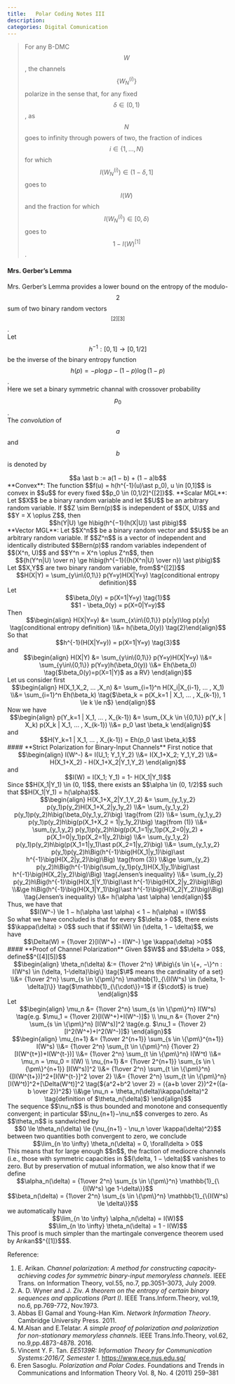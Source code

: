 ```yaml
---
title:   Polar Coding Notes III
description: 
categories: Digital Comunication
---
```


>  For any B-DMC $$W$$, the channels $$\{W_N^{(i)}\}$$ polarize in the sense that, for any fixed $$\delta \in (0, 1)$$, as $$N$$ goes to infinity through powers of two, the fraction of indices $$i \in \{1, \dots, N\}$$ for which $$I(W_N^{(i)}) \in (1 − \delta, 1]$$ goes to $$I(W)$$ and the fraction for which $$I(W_N^{(i)}) \in [0, \delta)$$ goes to $$1−I(W)^{[1]}$$.
  
#### **Mrs. Gerber’s Lemma**  
Mrs. Gerber’s Lemma provides a lower bound on the entropy of the modulo-$$2$$ sum of two binary random vectors$$^{[2][3]}$$.  
Let $$h^{-1} : [0, 1] \to [0, 1/2]$$ be the inverse of the binary entropy function $$h(p) = -p\log p - (1-p)\log(1-p)$$.  
Here we set a binary symmetric channal with crossover probability $$p_0$$.  
The *convolution* of $$a$$ and $$b$$ is denoted by  
<center>$$a \ast b := a(1 − b) + (1 − a)b$$</center>  
**Convex**: The function $$f(u) = h(h^{-1}(u)\ast p_0), u \in [0,1]$$ is convex in $$u$$ for every fixed $$p_0 \in (0,1/2]^{[2]}$$.  
**Scalar MGL**: Let $$X$$ be a binary random variable and let $$U$$ be an arbitrary random variable. If $$Z \sim Bern(p)$$ is independent of $$(X, U)$$ and $$Y = X \oplus Z$$, then
<center>$$h(Y|U) \ge h\big(h^{−1}(h(X|U)) \ast p\big)$$</center> 
**Vector MGL**: Let $$X^n$$ be a binary random vector and $$U$$ be an arbitrary random variable. If $$Z^n$$ is a vector of independent and identically distributed $$Bern(p)$$ random variables independent of $$(X^n, U)$$ and $$Y^n = X^n \oplus Z^n$$, then  
<center>$${h(Y^n|U) \over n} \ge h\big(h^{−1}({h(X^n|U) \over n}) \ast p\big)$$</center>  
Let $$X,Y$$ are two binary random variable, from$$^{[2]}$$  
<center>$$H(X|Y) = \sum_{y\in\{0,1\}} p(Y=y)H(X|Y=y) \tag{conditional entropy definition}$$</center>  
Let  
<center>$$\beta_0(y) = p(X=1|Y=y) \tag{1}$$</center>  
<center>$$1 - \beta_0(y) = p(X=0|Y=y)$$</center>  
Then    
<center>$$\begin{align} H(X|Y=y) &= \sum_{x\in\{0,1\}} p(x|y)\log p(x|y) \tag{conditional entropy definition} \\&= h(\beta_0(y)) \tag{2}\end{align}$$</center>  
So that  
<center>$$h^{-1}(H(X|Y=y)) = p(X=1|Y=y) \tag{3}$$</center>  
and  
<center>$$\begin{align} H(X|Y) &= \sum_{y\in\{0,1\}} p(Y=y)H(X|Y=y) \\&= \sum_{y\in\{0,1\}} p(Y=y)h(\beta_0(y)) \\&= Eh(\beta_0) \tag{$\beta_0(y)=p(X=1|Y)$ as a RV} \end{align}$$</center>  
Let us consider first  
<center>$$\begin{align} H(X_1,X_2, ... ,X_n) &= \sum_{i=1}^n H(X_i|X_{i-1}, ... , X_1) \\&= \sum_{i=1}^n Eh(\beta_k) \tag{$\beta_k = p(X_k=1 | X_1, ... , X_{k-1}), 1 \le k \le n$} \end{align}$$</center>  
Now we have  
<center>$$\begin{align} p(Y_k=1 | X_1, ... , X_{k-1}) &= \sum_{X_k \in \{0,1\}} p(Y_k | X_k) p(X_k | X_1, ... , X_{k-1}) \\&= p_0 \ast \beta_k \end{align}$$</center>  
and  
<center>$$H(Y_k=1 | X_1, ... , X_{k-1}) = Eh(p_0 \ast \beta_k)$$</center>  
#### **Strict Polarization for Binary-Input Channels**  
First notice that  
<center>$$\begin{align} I(W^-) &= I(U_1; Y_1,Y_2) \\&=  I(X_1+X_2; Y_1,Y_2) \\&= H(X_1+X_2) - H(X_1+X_2|Y_1,Y_2) \end{align}$$</center>  
and  
<center>$$I(W) = I(X_1; Y_1) = 1- H(X_1|Y_1)$$</center>  
Since $$H(X_1|Y_1) \in (0, 1)$$, there exists an $$\alpha \in (0, 1/2)$$ such that $$H(X_1|Y_1) = h(\alpha)$$.  
<center>$$\begin{align} H(X_1+X_2|Y_1,Y_2) &= \sum_{y_1,y_2} p(y_1)p(y_2)H(X_1+X_2|y_1y_2) \\&= \sum_{y_1,y_2} p(y_1)p(y_2)h\big(\beta_0(y_1,y_2)\big) \tag{from (2)} \\&= \sum_{y_1,y_2} p(y_1)p(y_2)h\big(p(X_1+X_2 = 1|y_1y_2)\big) \tag{from (1)} \\&= \sum_{y_1,y_2} p(y_1)p(y_2)h\big(p(X_1=1|y_1)p(X_2=0|y_2) + p(X_1=0|y_1)p(X_2=1|y_2)\big) \\&= \sum_{y_1,y_2} p(y_1)p(y_2)h\big(p(X_1=1|y_1)\ast p(X_2=1|y_2)\big) \\&= \sum_{y_1,y_2} p(y_1)p(y_2)h\Big(h^{-1}\big(H(X_1|y_1)\big)\ast h^{-1}\big(H(X_2|y_2)\big)\Big) \tag{from (3)} \\&\ge \sum_{y_2} p(y_2)h\Big(h^{-1}\big(\sum_{y_1}p(y_1)H(X_1|y_1)\big)\ast h^{-1}\big(H(X_2|y_2)\big)\Big) \tag{Jensen’s inequality} \\&= \sum_{y_2} p(y_2)h\Big(h^{-1}\big(H(X_1|Y_1)\big)\ast h^{-1}\big(H(X_2|y_2)\big)\Big) \\&\ge h\Big(h^{-1}\big(H(X_1|Y_1)\big)\ast h^{-1}\big(H(X_2|Y_2)\big)\Big) \tag{Jensen’s inequality} \\&= h(\alpha \ast \alpha) \end{align}$$</center>  
Thus, we have that  
<center>$$I(W^-) \le 1 − h(\alpha \ast \alpha) < 1 − h(\alpha) = I(W)$$</center>  
So what we have concluded is that for every $$\delta > 0$$, there exists $$\kappa(\delta) > 0$$ such that if $$I(W) \in (\delta, 1 − \delta)$$, we have  
<center>$$\Delta(W) = {1\over 2}[I(W^+) - I(W^-) \ge \kappa(\delta) >0$$</center>  
#### **Proof of Channel Polarization**  
Given $$W$$ and $$\delta > 0$$, define$$^{[4][5]}$$  
<center>$$\begin{align} \theta_n(\delta) &:= {1\over 2^n} \#\big\{s \in \{+, −\}^n : I(W^s) \in (\delta, 1-\delta)\big\} \tag{$\#$ means the cardinality of a set} \\&=  {1\over 2^n} \sum_{s \in \{\pm\}^n} \mathbb{1}_{\{I(W^s) \in (\delta, 1-\delta])\}} \tag{$\mathbb{1}_{\{\cdot\}}=1$ if {$\cdot$} is true} \end{align}$$</center>  
Let  
<center>$$\begin{align} \mu_n &= {1\over 2^n} \sum_{s \in \{\pm\}^n} I(W^s) \tag{e.g. $\mu_1 = {1\over 2}[I(W^+)+I(W^-)]$} \\ \nu_n &= {1\over 2^n} \sum_{s \in \{\pm\}^n} [I(W^s)]^2 \tag{e.g. $\nu_1 = {1\over 2} [I^2(W^+)+I^2(W^-)]$} \end{align}$$</center>  
<center>$$\begin{align} \mu_{n+1} &= {1\over 2^{n+1}} \sum_{s \in \{\pm\}^{n+1}} I(W^s) \\&= {1\over 2^n} \sum_{t \in \{\pm\}^n} {1\over 2} [I(W^{t+})+I(W^{t-})] \\&= {1\over 2^n} \sum_{t \in \{\pm\}^n} I(W^t) \\&= \mu_n = \mu_0 = I(W) \\ \nu_{n+1} &= {1\over 2^{n+1}} \sum_{s \in \{\pm\}^{n+1}} [I(W^s)]^2 \\&= {1\over 2^n} \sum_{t \in \{\pm\}^n} {[I(W^{t+})]^2+[I(W^{t-}]^2 \over 2} \\&= {1\over 2^n} \sum_{t \in \{\pm\}^n} [I(W^t)]^2+[\Delta(W^t)]^2 \tag{${a^2+b^2 \over 2} = ({a+b \over 2})^2+({a-b \over 2})^2$} \\&\ge \nu_n + \theta_n(\delta)\kappa(\delta)^2 \tag{definition of $\theta_n(\delta)$} \end{align}$$</center>  
The sequence $$\nu_n$$ is thus bounded and monotone and consequently convergent; in particular $$\nu_{n+1}−\nu_n$$ converges to zero. As $$\theta_n$$ is sandwiched by  
<center>$$0 \le \theta_n(\delta) \le {\nu_{n+1} - \nu_n \over \kappa(\delta)^2}$$</center>  
between two quantities both convergent to zero, we conclude  
<center>$$\lim_{n \to \infty} \theta_n(\delta) = 0, \forall\delta > 0$$</center>  
This means that for large enough $$n$$, the fraction of mediocre channels (i.e., those with symmetric capacities in $$(\delta, 1 − \delta)$$ vanishes to zero. But by preservation of mutual information, we also know that if we define  
<center>$$\alpha_n(\delta) = {1\over 2^n} \sum_{s \in \{\pm\}^n} \mathbb{1}_{\{I(W^s) \ge 1-\delta\}}$$</center>  
<center>$$\beta_n(\delta) = {1\over 2^n} \sum_{s \in \{\pm\}^n} \mathbb{1}_{\{I(W^s) \le \delta\}}$$</center>  
we automatically have  
<center>$$\lim_{n \to \infty} \alpha_n(\delta) = I(W)$$</center>  
<center>$$\lim_{n \to \infty} \theta_n(\delta) = 1 - I(W)$$</center>  
This proof is much simpler than the martingale convergence theorem used by Arıkan$$^{[1]}$$$.
    
Reference:  
1. E. Arikan. *Channel polarization: A method for constructing capacity-achieving codes for symmetric binary-input memoryless channels*. IEEE Trans. on Information Theory, vol.55, no.7, pp.3051–3073, July 2009.  
2. A. D. Wyner and J. Ziv. *A theorem on the entropy of certain binary sequences and applications (Part I)*. IEEE Trans.Inform.Theory, vol.19, no.6, pp.769-772, Nov.1973.  
3. Abbas El Gamal and Young-Han Kim. *Network Information Theory*. Cambridge University Press. 2011.  
4. M.Alsan and E.Telatar. *A simple proof of polarization and polarization for non-stationary memoryless channels*. IEEE Trans.Info.Theory, vol.62, no.9,pp.4873-4878. 2016.  
5. Vincent Y. F. Tan. *EE5139R: Information Theory for Communication Systems:2016/7, Semester 1*. https://www.ece.nus.edu.sg/  
6. Eren Sasoglu. *Polarization and Polar Codes*. Foundations and Trends in Communications and Information Theory Vol. 8, No. 4 (2011) 259–381  


